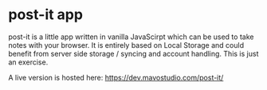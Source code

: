 # post-it app

post-it is a little app written in vanilla JavaScirpt which can be used to take notes with your browser.
It is entirely based on Local Storage and could benefit from server side storage / syncing and account handling.
This is just an exercise.

A live version is hosted here:
https://dev.mavostudio.com/post-it/

